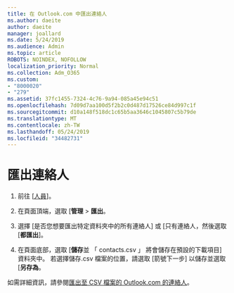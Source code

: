```yaml
---
title: 在 Outlook.com 中匯出連絡人
ms.author: daeite
author: daeite
manager: joallard
ms.date: 5/24/2019
ms.audience: Admin
ms.topic: article
ROBOTS: NOINDEX, NOFOLLOW
localization_priority: Normal
ms.collection: Adm_O365
ms.custom:
- "8000020"
- "279"
ms.assetid: 37fc1455-7324-4c76-9a94-085a45e94c51
ms.openlocfilehash: 7d09d7aa100d5f2b2c0d487d17526ce84d997c1f
ms.sourcegitcommit: d10a148f518dc1c65b5aa3646c1045807c5b79de
ms.translationtype: MT
ms.contentlocale: zh-TW
ms.lasthandoff: 05/24/2019
ms.locfileid: "34482731"
---
```

# <a name="export-your-contacts"></a>匯出連絡人

1. 前往 [[人員](https://outlook.live.com/people/)]。

2. 在頁面頂端，選取 [**管理** \> **匯出**。

3. 選擇 [是否您想要匯出特定資料夾中的所有連絡人] 或 [只有連絡人，然後選取 [**都匯出**]。

4. 在頁面底部，選取 [**儲存**並 「 contacts.csv 」 將會儲存在預設的下載項目] 資料夾中。 若選擇儲存.csv 檔案的位置，請選取 [箭號下一步] 以儲存並選取 [**另存為**。

如需詳細資訊，請參閱[匯出至 CSV 檔案的 Outlook.com 的連絡人](https://go.microsoft.com/fwlink/p/?linkid=873137)。